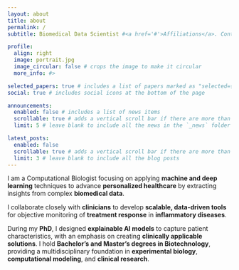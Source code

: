 ```yaml
---
layout: about
title: about
permalink: /
subtitle: Biomedical Data Scientist #<a href='#'>Affiliations</a>. Contacts. Motto. Etc.

profile:
  align: right
  image: portrait.jpg
  image_circular: false # crops the image to make it circular
  more_info: #>

selected_papers: true # includes a list of papers marked as "selected={true}"
social: true # includes social icons at the bottom of the page

announcements:
  enabled: false # includes a list of news items
  scrollable: true # adds a vertical scroll bar if there are more than 3 news items
  limit: 5 # leave blank to include all the news in the `_news` folder

latest_posts:
  enabled: false
  scrollable: true # adds a vertical scroll bar if there are more than 3 new posts items
  limit: 3 # leave blank to include all the blog posts
---
```


I am a Computational Biologist focusing on applying **machine and deep learning** techniques to advance **personalized healthcare** by extracting insights from complex **biomedical data**. 

I collaborate closely with **clinicians** to develop **scalable, data-driven tools** for objective monitoring of **treatment response** in **inflammatory diseases**. 

During my **PhD**, I designed **explainable AI models** to capture patient characteristics, with an emphasis on creating **clinically applicable solutions**. I hold **Bachelor’s and Master’s degrees in Biotechnology**, providing a multidisciplinary foundation in **experimental biology**, **computational modeling**, and **clinical research**.


<!-- Write your biography here. Tell the world about yourself. Link to your favorite [subreddit](http://reddit.com). You can put a picture in, too. The code is already in, just name your picture `prof_pic.jpg` and put it in the `img/` folder.

Put your address / P.O. box / other info right below your picture. You can also disable any of these elements by editing `profile` property of the YAML header of your `_pages/about.md`. Edit `_bibliography/papers.bib` and Jekyll will render your [publications page](/al-folio/publications/) automatically.

Link to your social media connections, too. This theme is set up to use [Font Awesome icons](https://fontawesome.com/) and [Academicons](https://jpswalsh.github.io/academicons/), like the ones below. Add your Facebook, Twitter, LinkedIn, Google Scholar, or just disable all of them. -->

